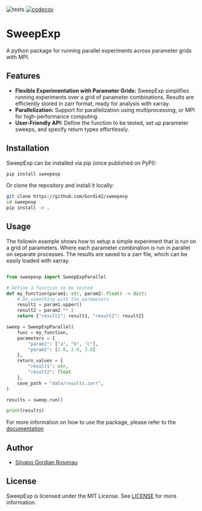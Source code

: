 ![tests](https://github.com/Gordi42/sweepexp/actions/workflows/test.yml/badge.svg)
[![codecov](https://codecov.io/github/Gordi42/sweepexp/graph/badge.svg?token=SHVDIIOL8Y)](https://codecov.io/github/Gordi42/sweepexp)
# SweepExp

A python package for running parallel experiments across parameter grids with MPI.

## Features

- **Flexible Experimentation with Parameter Grids:** SweepExp simplifies running experiments over a grid of parameter combinations. Results are efficiently stored in zarr format, ready for analysis with xarray.
- **Parallelization:** Support for parallelization using multiprocessing, or MPI for high-performance computing.
- **User-Friendly API:**  Define the function to be tested, set up parameter sweeps, and specify return types effortlessly.

## Installation

SweepExp can be installed via pip (once published on PyPI):

```bash
pip install sweepexp
```

Or clone the repository and install it locally:

```bash
git clone https://github.com/Gordi42/sweepexp
cd sweepexp
pip install -e .
```

## Usage
The followin example shows how to setup a simple experiment that is run on a grid of parameters. Where each parameter combination is run in parallel on separate processes. The results are saved to a zarr file, which can be easily loaded with xarray.

```python

from sweepexp import SweepExpParallel

# Define a function to be tested
def my_function(param1: str, param2: float) -> dict:
    # Do something with the parameters
    result1 = param1.upper()
    result2 = param2 ** 2
    return {"result1": result1, "result2": result2}

sweep = SweepExpParallel(
    func = my_function,
    parameters = {
        "param1": ["a", "b", "c"],
        "param2": [1.0, 2.0, 3.0]
    },
    return_values = {
        "result1": str,
        "result2": float
    },
    save_path = "data/results.zarr",
)

results = sweep.run()

print(results)
```
For more information on how to use the package, please refer to the [documentation](https://sweepexp.readthedocs.io/)


## Author
- [Silvano Gordian Rosenau](silvano.rosenau@uni-hamburg.de)

## License
SweepExp is licensed under the MIT License. See [LICENSE](LICENSE) for more information.
